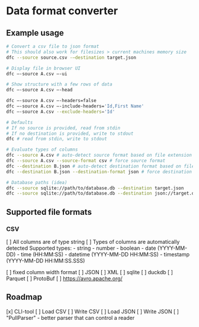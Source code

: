 # Data format converter

## Example usage

```sh
# Convert a csv file to json format
# This should also work for filesizes > current machines memory size
dfc --source source.csv -–destination target.json

# Display file in browser UI
dfc –-source A.csv –-ui

# Show structure with a few rows of data 
dfc –-source A.csv –-head

dfc –-source A.csv –-headers=false
dfc –-source A.csv –-include-headers='Id,First Name'
dfc –-source A.csv --exclude-headers='Id'

# Defaults
# If no source is provided, read from stdin
# If no destination is provided, write to stdout
dfc # read from stdin, write to stdout

# Evaluate types of columns
dfc --source A.csv # auto-detect source format based on file extension
dfc --source A.csv --source-format csv # force source format
dfc --destination B.json # auto-detect destination format based on file extension
dfc --destination B.json --destination-format json # force destination format

# Database paths (idea)
dfc --source sqlite://path/to/database.db --destination target.json
dfc --source sqlite://path/to/database.db --destination json://target.dump
```

## Supported file formats

### CSV
[ ] All columns are of type string
[ ] Types of columns are automatically detected
    Supported types:
    - string
    - number
    - boolean
    - date (YYYY-MM-DD)
    - time (HH:MM:SS)
    - datetime (YYYY-MM-DD HH:MM:SS)
    - timestamp (YYYY-MM-DD HH:MM:SS.SSS)

[ ] fixed column width format
[ ] JSON
[ ] XML
[ ] sqlite
[ ] duckdb
[ ] Parquet
[ ] ProtoBuf
[ ] https://avro.apache.org/

## Roadmap

[x] CLI-tool
[ ] Load CSV
[ ] Write CSV
[ ] Load JSON
[ ] Write JSON
[ ] "PullParser" - better parser that can control a reader
